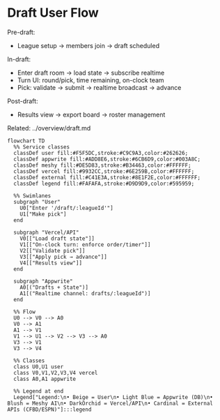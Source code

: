 # Draft User Flow

Pre-draft:

- League setup → members join → draft scheduled

In-draft:

- Enter draft room → load state → subscribe realtime
- Turn UI: round/pick, time remaining, on-clock team
- Pick: validate → submit → realtime broadcast → advance

Post-draft:

- Results view → export board → roster management

Related: ../overview/draft.md

```mermaid
flowchart TD
  %% Service classes
  classDef user fill:#F5F5DC,stroke:#C9C9A3,color:#262626;
  classDef appwrite fill:#ADD8E6,stroke:#6CB6D9,color:#003A8C;
  classDef meshy fill:#DE5D83,stroke:#B34463,color:#FFFFFF;
  classDef vercel fill:#9932CC,stroke:#6E259B,color:#FFFFFF;
  classDef external fill:#C41E3A,stroke:#8E1F2E,color:#FFFFFF;
  classDef legend fill:#FAFAFA,stroke:#D9D9D9,color:#595959;

  %% Swimlanes
  subgraph "User"
    U0["Enter '/draft/:leagueId'"]
    U1["Make pick"]
  end

  subgraph "Vercel/API"
    V0[["Load draft state"]]
    V1[["On-clock turn: enforce order/timer"]]
    V2[["Validate pick"]]
    V3[["Apply pick → advance"]]
    V4[["Results view"]]
  end

  subgraph "Appwrite"
    A0[("Drafts + State")]
    A1[("Realtime channel: drafts/:leagueId")]
  end

  %% Flow
  U0 --> V0 --> A0
  V0 --> A1
  A1 --> V1
  V1 --> U1 --> V2 --> V3 --> A0
  V3 --> V1
  V3 --> V4

  %% Classes
  class U0,U1 user
  class V0,V1,V2,V3,V4 vercel
  class A0,A1 appwrite

  %% Legend at end
  Legend["Legend:\n• Beige = User\n• Light Blue = Appwrite (DB)\n• Blush = Meshy AI\n• DarkOrchid = Vercel/API\n• Cardinal = External APIs (CFBD/ESPN)"]:::legend
```
